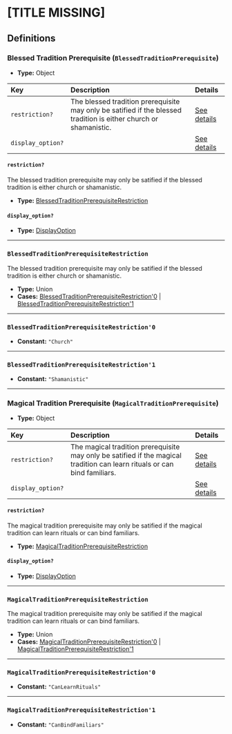 # [TITLE MISSING]

## Definitions

### <a name="BlessedTraditionPrerequisite"></a> Blessed Tradition Prerequisite (`BlessedTraditionPrerequisite`)

- **Type:** Object

Key | Description | Details
:-- | :-- | :--
`restriction?` | The blessed tradition prerequisite may only be satified if the blessed tradition is either church or shamanistic. | <a href="#BlessedTraditionPrerequisite/restriction">See details</a>
`display_option?` |  | <a href="#BlessedTraditionPrerequisite/display_option">See details</a>

#### <a name="BlessedTraditionPrerequisite/restriction"></a> `restriction?`

The blessed tradition prerequisite may only be satified if the blessed
tradition is either church or shamanistic.

- **Type:** <a href="#BlessedTraditionPrerequisiteRestriction">BlessedTraditionPrerequisiteRestriction</a>

#### <a name="BlessedTraditionPrerequisite/display_option"></a> `display_option?`

- **Type:** <a href="../DisplayOption.md#DisplayOption">DisplayOption</a>

---

### <a name="BlessedTraditionPrerequisiteRestriction"></a> `BlessedTraditionPrerequisiteRestriction`

The blessed tradition prerequisite may only be satified if the blessed
tradition is either church or shamanistic.

- **Type:** Union
- **Cases:** <a href="#BlessedTraditionPrerequisiteRestriction'0">BlessedTraditionPrerequisiteRestriction'0</a> | <a href="#BlessedTraditionPrerequisiteRestriction'1">BlessedTraditionPrerequisiteRestriction'1</a>

---

### <a name="BlessedTraditionPrerequisiteRestriction'0"></a> `BlessedTraditionPrerequisiteRestriction'0`

- **Constant:** `"Church"`

---

### <a name="BlessedTraditionPrerequisiteRestriction'1"></a> `BlessedTraditionPrerequisiteRestriction'1`

- **Constant:** `"Shamanistic"`

---

### <a name="MagicalTraditionPrerequisite"></a> Magical Tradition Prerequisite (`MagicalTraditionPrerequisite`)

- **Type:** Object

Key | Description | Details
:-- | :-- | :--
`restriction?` | The magical tradition prerequisite may only be satified if the magical tradition can learn rituals or can bind familiars. | <a href="#MagicalTraditionPrerequisite/restriction">See details</a>
`display_option?` |  | <a href="#MagicalTraditionPrerequisite/display_option">See details</a>

#### <a name="MagicalTraditionPrerequisite/restriction"></a> `restriction?`

The magical tradition prerequisite may only be satified if the magical
tradition can learn rituals or can bind familiars.

- **Type:** <a href="#MagicalTraditionPrerequisiteRestriction">MagicalTraditionPrerequisiteRestriction</a>

#### <a name="MagicalTraditionPrerequisite/display_option"></a> `display_option?`

- **Type:** <a href="../DisplayOption.md#DisplayOption">DisplayOption</a>

---

### <a name="MagicalTraditionPrerequisiteRestriction"></a> `MagicalTraditionPrerequisiteRestriction`

The magical tradition prerequisite may only be satified if the magical
tradition can learn rituals or can bind familiars.

- **Type:** Union
- **Cases:** <a href="#MagicalTraditionPrerequisiteRestriction'0">MagicalTraditionPrerequisiteRestriction'0</a> | <a href="#MagicalTraditionPrerequisiteRestriction'1">MagicalTraditionPrerequisiteRestriction'1</a>

---

### <a name="MagicalTraditionPrerequisiteRestriction'0"></a> `MagicalTraditionPrerequisiteRestriction'0`

- **Constant:** `"CanLearnRituals"`

---

### <a name="MagicalTraditionPrerequisiteRestriction'1"></a> `MagicalTraditionPrerequisiteRestriction'1`

- **Constant:** `"CanBindFamiliars"`
